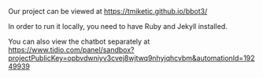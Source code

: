 Our project can be viewed at https://tmiketic.github.io/bbot3/

In order to run it locally, you need to have Ruby and Jekyll installed. 

You can also view the chatbot separately at https://www.tidio.com/panel/sandbox?projectPublicKey=opbvdwniyv3cvej8wjtwq9nhyjqhcvbm&automationId=19249939
